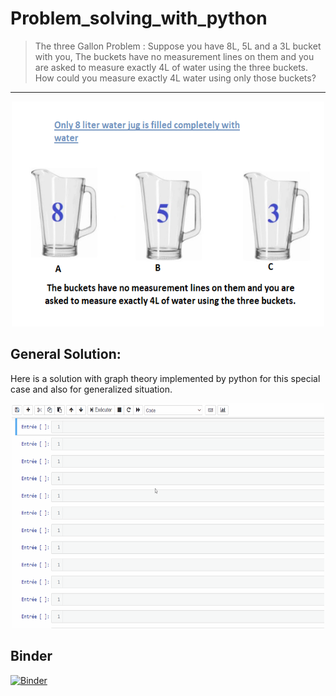 # Problem_solving_with_python
> The three Gallon Problem : Suppose you have 8L, 5L and a 3L bucket with you, The buckets have no measurement lines on them and you are asked to measure exactly 4L of water using the three buckets. How could you measure exactly 4L water using only those buckets?
-------------------------------------------------
<center>
<img src="img/3GP.png" width=500 height=360 /></center>


## General Solution:
Here is a solution with graph theory implemented by python for this special case and also for generalized situation.
<center><img src="img/AnimationG.gif" width=500 height=360 /></center>

## Binder 
[![Binder](https://mybinder.org/badge_logo.svg)](https://mybinder.org/v2/gh/nevermind78/Problem_solving_with_python/master?labpath=index.ipynb)
